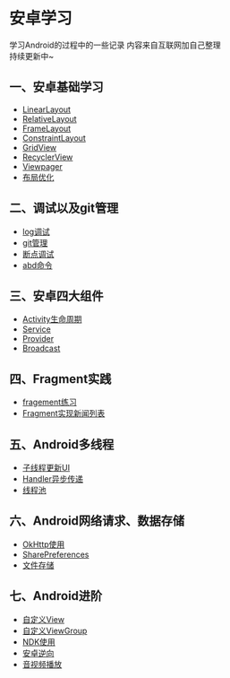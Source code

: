 # 安卓学习
学习Android的过程中的一些记录
内容来自互联网加自己整理  
持续更新中~
## 一、安卓基础学习



* [LinearLayout](https://github.com/wisdom-pan/android-learning/tree/LinearLayout)
* [RelativeLayout](https://github.com/wisdom-pan/android-learning/tree/RelativeLayout)
* [FrameLayout](https://github.com/wisdom-pan/android-learning/tree/FrameLayout)
* [ConstraintLayout](https://github.com/wisdom-pan/android-learning/tree/ConstrainLayout)
* [GridView](https://github.com/wisdom-pan/android-learning/tree/GridView)
* [RecyclerView](https://github.com/wisdom-pan/android-learning/tree/RecyclerView)
* [Viewpager](https://github.com/wisdom-pan/android-learning/tree/ViewPager)
* [布局优化](log.md)


## 二、调试以及git管理
* [log调试](https://github.com/wisdom-pan/android-learning/blob/main/log%E5%B7%A5%E5%85%B7.md)
* [git管理](https://github.com/wisdom-pan/android-learning/blob/main/git%E7%AE%A1%E7%90%86.md)
* [断点调试](https://github.com/wisdom-pan/android-learning/blob/main/%E6%96%AD%E7%82%B9%E8%B0%83%E8%AF%95.md)
* [abd命令](https://github.com/wisdom-pan/android-learning/blob/main/adb%E5%91%BD%E4%BB%A4.md)


## 三、安卓四大组件

* [Activity生命周期](https://github.com/wisdom-pan/android-learning/tree/Activity)
* [Service](阿达是的)
* [Provider](https://github.com/wisdom-pan/android-learning/tree/Activity)
* [Broadcast]()

## 四、Fragment实践
* [fragement练习](https://github.com/wisdom-pan/android-learning/tree/FragmentDemo)
* [Fragment实现新闻列表](https://github.com/wisdom-pan/android-learning/tree/FragmentPractice)

## 五、Android多线程
* [子线程更新UI]()
* [Handler异步传递]()
* [线程池]()

## 六、Android网络请求、数据存储
* [OkHttp使用](https://github.com/wisdom-pan/android-learning/tree/OkHttpDemo)
* [SharePreferences]()
* [文件存储]()

## 七、Android进阶
* [自定义View](https://github.com/wisdom-pan/android-learning/tree/CustomView)
* [自定义ViewGroup](https://github.com/wisdom-pan/android-learning/tree/ViewGroup)
* [NDK使用]()
* [安卓逆向]()
* [音视频播放]()




